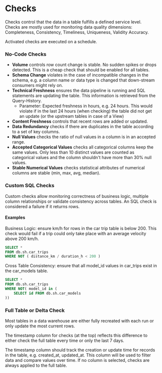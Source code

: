 # Checks

Checks control that the data in a table fulfills a defined service level. Checks are mostly used for monitoring data quality dimensions: Completeness, Consistency, Timeliness, Uniqueness, Validity Accuracy.&#x20;

Activated checks are executed on a schedule.



### No-Code Checks

* **Volume** controls row count change is stable. No sudden spikes or drops detected. This is a cheap check that should be enabled for all tables.
* **Schema Change** violates in the case of incompatible changes in the schema, e.g. a column name or data type is changed that down-stream consumers might rely on.
* **Technical Freshness** ensures the data pipeline is running and SQL statements are updating the table. This information is retrieved from the Query-History.&#x20;
  * Parameter: Expected freshness in hours, e.g. 24 hours. This would violate if in the last 24 hours (when checking) the table did not get an update (or the upstream tables in case of a View)
* **Content Freshness** controls that recent rows are added or updated.&#x20;
* **Data Redundancy** checks if there are duplicates in the table according to a set of key columns.
* **Null Values** checks the ratio of null values in a column is in an accepted range.
* **Accepted Categorical Values** checks all categorical columns keep the same values. Only less than 10 distinct values are counted as categorical values and the column shouldn't have more than 30% null values.
* **Stable Numerical Values** checks statistical attributes of numerical columns are stable (min, max, avg, median).





### Custom SQL Checks

Custom checks allow monitoring correctness of business logic, multiple column relationships or validate consistency across tables. An SQL check is considered a failure if it returns rows.

#### Examples

Business Logic: ensure km/h for rows in the car trip table is below 200.  This check would fail if a trip could only take place with an average velocity above 200 km/h.

```sql
SELECT *
FROM db.sh.car_trips
WHERE NOT ( distance_km / duration_h < 200 )
```



Cross Table Consistency: ensure that all model\_id values in car\_trips exist in the car\_models table.

```sql
SELECT *
FROM db.sh.car_trips
WHERE NOT( model_id in (
    SELECT id FROM db.sh.car_models
))
```

### Full Table or Delta Check

Most tables in a data warehouse are either fully recreated with each run or only update the most current rows.&#x20;

The timestamp column for checks (at the top) reflects this difference to either check the full table every time or only the last 7 days.&#x20;

The timestamp column should track the creation or update time for records in the table, e.g. created\_at, updated\_at. This column will be used to filter data and compare values over time. If no column is selected, checks are always applied to the full table.



